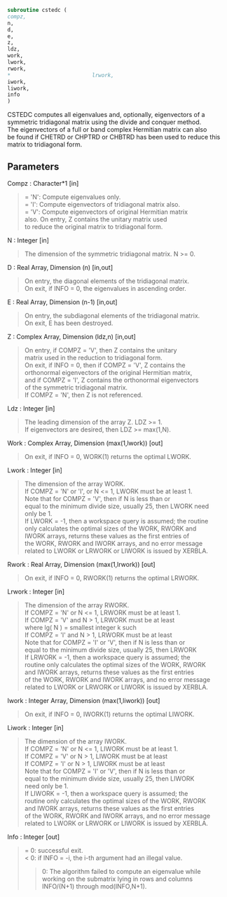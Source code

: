 ```fortran  
subroutine cstedc (  
compz,  
n,  
d,  
e,  
z,  
ldz,  
work,  
lwork,  
rwork,  
*                          lrwork,  
iwork,  
liwork,  
info  
)  
```  
  
CSTEDC computes all eigenvalues and, optionally, eigenvectors of a  
symmetric tridiagonal matrix using the divide and conquer method.  
The eigenvectors of a full or band complex Hermitian matrix can also  
be found if CHETRD or CHPTRD or CHBTRD has been used to reduce this  
matrix to tridiagonal form.  
  
  
## Parameters  
Compz : Character*1 [in]  
> = 'N':  Compute eigenvalues only.  
> = 'I':  Compute eigenvectors of tridiagonal matrix also.  
> = 'V':  Compute eigenvectors of original Hermitian matrix  
> also.  On entry, Z contains the unitary matrix used  
> to reduce the original matrix to tridiagonal form.  
  
N : Integer [in]  
> The dimension of the symmetric tridiagonal matrix.  N >= 0.  
  
D : Real Array, Dimension (n) [in,out]  
> On entry, the diagonal elements of the tridiagonal matrix.  
> On exit, if INFO = 0, the eigenvalues in ascending order.  
  
E : Real Array, Dimension (n-1) [in,out]  
> On entry, the subdiagonal elements of the tridiagonal matrix.  
> On exit, E has been destroyed.  
  
Z : Complex Array, Dimension (ldz,n) [in,out]  
> On entry, if COMPZ = 'V', then Z contains the unitary  
> matrix used in the reduction to tridiagonal form.  
> On exit, if INFO = 0, then if COMPZ = 'V', Z contains the  
> orthonormal eigenvectors of the original Hermitian matrix,  
> and if COMPZ = 'I', Z contains the orthonormal eigenvectors  
> of the symmetric tridiagonal matrix.  
> If  COMPZ = 'N', then Z is not referenced.  
  
Ldz : Integer [in]  
> The leading dimension of the array Z.  LDZ >= 1.  
> If eigenvectors are desired, then LDZ >= max(1,N).  
  
Work : Complex Array, Dimension (max(1,lwork)) [out]  
> On exit, if INFO = 0, WORK(1) returns the optimal LWORK.  
  
Lwork : Integer [in]  
> The dimension of the array WORK.  
> If COMPZ = 'N' or 'I', or N <= 1, LWORK must be at least 1.  
> Note that for COMPZ = 'V', then if N is less than or  
> equal to the minimum divide size, usually 25, then LWORK need  
> only be 1.  
> If LWORK = -1, then a workspace query is assumed; the routine  
> only calculates the optimal sizes of the WORK, RWORK and  
> IWORK arrays, returns these values as the first entries of  
> the WORK, RWORK and IWORK arrays, and no error message  
> related to LWORK or LRWORK or LIWORK is issued by XERBLA.  
  
Rwork : Real Array, Dimension (max(1,lrwork)) [out]  
> On exit, if INFO = 0, RWORK(1) returns the optimal LRWORK.  
  
Lrwork : Integer [in]  
> The dimension of the array RWORK.  
> If COMPZ = 'N' or N <= 1, LRWORK must be at least 1.  
> If COMPZ = 'V' and N > 1, LRWORK must be at least  
> where lg( N ) = smallest integer k such  
> If COMPZ = 'I' and N > 1, LRWORK must be at least  
> Note that for COMPZ = 'I' or 'V', then if N is less than or  
> equal to the minimum divide size, usually 25, then LRWORK  
> If LRWORK = -1, then a workspace query is assumed; the  
> routine only calculates the optimal sizes of the WORK, RWORK  
> and IWORK arrays, returns these values as the first entries  
> of the WORK, RWORK and IWORK arrays, and no error message  
> related to LWORK or LRWORK or LIWORK is issued by XERBLA.  
  
Iwork : Integer Array, Dimension (max(1,liwork)) [out]  
> On exit, if INFO = 0, IWORK(1) returns the optimal LIWORK.  
  
Liwork : Integer [in]  
> The dimension of the array IWORK.  
> If COMPZ = 'N' or N <= 1, LIWORK must be at least 1.  
> If COMPZ = 'V' or N > 1,  LIWORK must be at least  
> If COMPZ = 'I' or N > 1,  LIWORK must be at least  
> Note that for COMPZ = 'I' or 'V', then if N is less than or  
> equal to the minimum divide size, usually 25, then LIWORK  
> need only be 1.  
> If LIWORK = -1, then a workspace query is assumed; the  
> routine only calculates the optimal sizes of the WORK, RWORK  
> and IWORK arrays, returns these values as the first entries  
> of the WORK, RWORK and IWORK arrays, and no error message  
> related to LWORK or LRWORK or LIWORK is issued by XERBLA.  
  
Info : Integer [out]  
> = 0:  successful exit.  
> < 0:  if INFO = -i, the i-th argument had an illegal value.  
> > 0:  The algorithm failed to compute an eigenvalue while  
> working on the submatrix lying in rows and columns  
> INFO/(N+1) through mod(INFO,N+1).  
  
